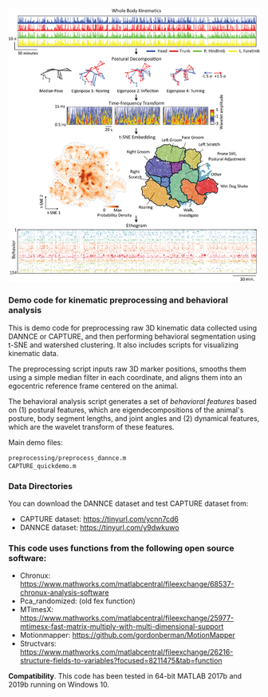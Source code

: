 ![Image](./Common/demo_figure.png)


### Demo code for kinematic preprocessing and behavioral analysis
This is demo code for preprocessing raw 3D kinematic data collected using DANNCE or CAPTURE, and then performing behavioral segmentation using t-SNE and watershed clustering. It also includes scripts for visualizing kinematic data. 

The preprocessing script inputs raw 3D marker positions, smooths them using a simple median filter in each coordinate, and aligns them into an egocentric reference frame centered on the animal.

The behavioral analysis script generates a set of *behavioral features* based on (1) postural features, which are eigendecompositions of the animal's posture, body segment lengths, and joint angles and (2) dynamical features, which are the wavelet transform of these features.


Main demo files:
```
preprocessing/preprocess_dannce.m
CAPTURE_quickdemo.m
```

### Data Directories
You can download the DANNCE dataset and test CAPTURE dataset from:
- CAPTURE dataset: https://tinyurl.com/ycnn7cd6
- DANNCE dataset: https://tinyurl.com/y9dwkuwo

### This code uses functions from the following open source software:
- Chronux: https://www.mathworks.com/matlabcentral/fileexchange/68537-chronux-analysis-software
- Pca_randomized: (old fex function)
- MTimesX: https://www.mathworks.com/matlabcentral/fileexchange/25977-mtimesx-fast-matrix-multiply-with-multi-dimensional-support
- Motionmapper: https://github.com/gordonberman/MotionMapper
- Structvars: https://www.mathworks.com/matlabcentral/fileexchange/26216-structure-fields-to-variables?focused=8211475&tab=function

**Compatibility**.
This code has been tested in 64-bit MATLAB 2017b and 2019b running on Windows 10.
